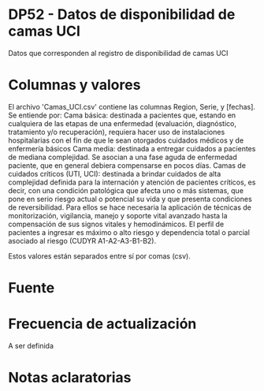 # DP52 - Datos de disponibilidad de camas UCI

Datos que corresponden al registro de disponibilidad de camas UCI

# Columnas y valores
El archivo 'Camas_UCI.csv' contiene las columnas Region, Serie, y [fechas].
Se entiende por:
Cama básica: destinada a pacientes que, estando en cualquiera de las etapas de una enfermedad (evaluación, diagnóstico, 
tratamiento y/o recuperación), requiera hacer uso de instalaciones hospitalarias con el fin de que le sean otorgados 
cuidados médicos y de enfermería básicos
Cama media: destinada a entregar cuidados a pacientes de mediana complejidad. Se asocian a una fase aguda de enfermedad 
paciente, que en general debiera compensarse en pocos días.
Camas de cuidados críticos (UTI, UCI): destinada a brindar cuidados de alta complejidad definida para la 
internación y atención de pacientes críticos, es decir, con una condición patológica que afecta uno o más sistemas, que 
pone en serio riesgo actual o potencial su vida y que presenta condiciones de reversibilidad. Para ellos se hace 
necesaria la aplicación de técnicas de monitorización, vigilancia, manejo y soporte vital avanzado hasta la 
compensación de sus signos vitales y hemodinámicos. El perfil de pacientes a ingresar es máximo o alto riesgo y 
dependencia total o parcial asociado al riesgo (CUDYR A1-A2-A3-B1-B2).

Estos valores están separados entre sí por comas (csv).

# Fuente



# Frecuencia de actualización

A ser definida

# Notas aclaratorias
